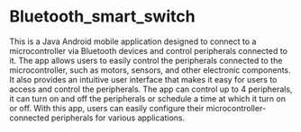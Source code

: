 # Bluetooth_smart_switch

This is a Java Android mobile application designed to connect to a microcontroller via Bluetooth devices and control peripherals connected to it. 
The app allows users to easily control the peripherals connected to the microcontroller, such as motors, sensors, and other electronic components.
It also provides an intuitive user interface that makes it easy for users to access and control the peripherals. 
The app can control up to 4 peripherals, it can turn on and off the peripherals or schedule a time at which it turn on or off. 
With this app, users can easily configure their microcontroller-connected peripherals for various applications.
